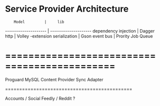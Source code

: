 Service Provider Architecture
=============================================

        Model         |     lib
--------------------- | ---------------------
dependency injection  | Dagger
http                  | Volley -extension
serialization         | Gson
event bus             | Prority Job Queue

=============================================
=============================================

Proguard
MySQL
Content Provider
Sync Adapter

=============================================

Accounts / Social
Feedly / Reddit ?

